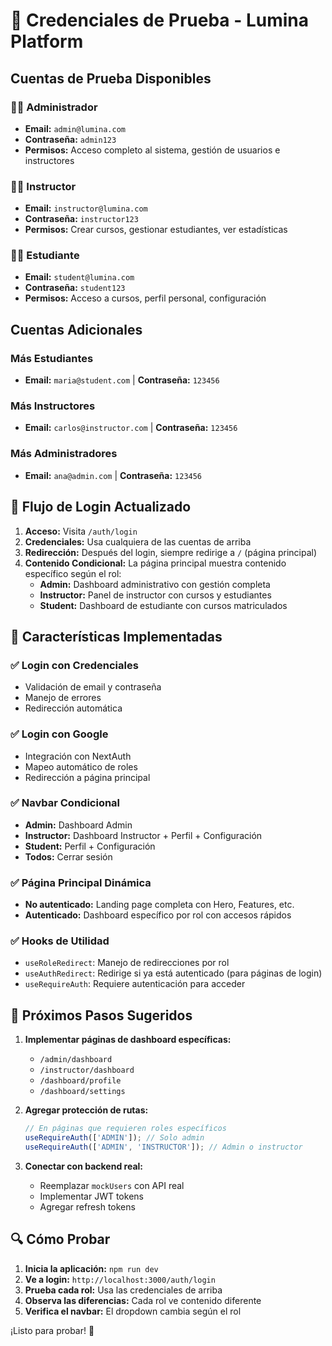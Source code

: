 # 🧪 Credenciales de Prueba - Lumina Platform

## Cuentas de Prueba Disponibles

### 👨‍💼 Administrador

- **Email:** `admin@lumina.com`
- **Contraseña:** `admin123`
- **Permisos:** Acceso completo al sistema, gestión de usuarios e instructores

### 👨‍🏫 Instructor

- **Email:** `instructor@lumina.com`
- **Contraseña:** `instructor123`
- **Permisos:** Crear cursos, gestionar estudiantes, ver estadísticas

### 👨‍🎓 Estudiante

- **Email:** `student@lumina.com`
- **Contraseña:** `student123`
- **Permisos:** Acceso a cursos, perfil personal, configuración

## Cuentas Adicionales

### Más Estudiantes

- **Email:** `maria@student.com` | **Contraseña:** `123456`

### Más Instructores

- **Email:** `carlos@instructor.com` | **Contraseña:** `123456`

### Más Administradores

- **Email:** `ana@admin.com` | **Contraseña:** `123456`

## 🚀 Flujo de Login Actualizado

1. **Acceso:** Visita `/auth/login`
2. **Credenciales:** Usa cualquiera de las cuentas de arriba
3. **Redirección:** Después del login, siempre redirige a `/` (página principal)
4. **Contenido Condicional:** La página principal muestra contenido específico según el rol:
   - **Admin:** Dashboard administrativo con gestión completa
   - **Instructor:** Panel de instructor con cursos y estudiantes
   - **Student:** Dashboard de estudiante con cursos matriculados

## 🔧 Características Implementadas

### ✅ Login con Credenciales

- Validación de email y contraseña
- Manejo de errores
- Redirección automática

### ✅ Login con Google

- Integración con NextAuth
- Mapeo automático de roles
- Redirección a página principal

### ✅ Navbar Condicional

- **Admin:** Dashboard Admin
- **Instructor:** Dashboard Instructor + Perfil + Configuración
- **Student:** Perfil + Configuración
- **Todos:** Cerrar sesión

### ✅ Página Principal Dinámica

- **No autenticado:** Landing page completa con Hero, Features, etc.
- **Autenticado:** Dashboard específico por rol con accesos rápidos

### ✅ Hooks de Utilidad

- `useRoleRedirect`: Manejo de redirecciones por rol
- `useAuthRedirect`: Redirige si ya está autenticado (para páginas de login)
- `useRequireAuth`: Requiere autenticación para acceder

## 🎯 Próximos Pasos Sugeridos

1. **Implementar páginas de dashboard específicas:**

   - `/admin/dashboard`
   - `/instructor/dashboard`
   - `/dashboard/profile`
   - `/dashboard/settings`

2. **Agregar protección de rutas:**

   ```jsx
   // En páginas que requieren roles específicos
   useRequireAuth(['ADMIN']); // Solo admin
   useRequireAuth(['ADMIN', 'INSTRUCTOR']); // Admin o instructor
   ```

3. **Conectar con backend real:**
   - Reemplazar `mockUsers` con API real
   - Implementar JWT tokens
   - Agregar refresh tokens

## 🔍 Cómo Probar

1. **Inicia la aplicación:** `npm run dev`
2. **Ve a login:** `http://localhost:3000/auth/login`
3. **Prueba cada rol:** Usa las credenciales de arriba
4. **Observa las diferencias:** Cada rol ve contenido diferente
5. **Verifica el navbar:** El dropdown cambia según el rol

¡Listo para probar! 🎉
